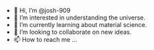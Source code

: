 - 👋 Hi, I’m @josh-909
- 👀 I’m interested in understanding the universe.
- 🌱 I’m currently learning about material science.
- 💞️ I’m looking to collaborate on new ideas.
- 📫 How to reach me ...

<!---
josh-909/josh-909 is a ✨ special ✨ repository because its `README.md` (this file) appears on your GitHub profile.
You can click the Preview link to take a look at your changes.
--->
